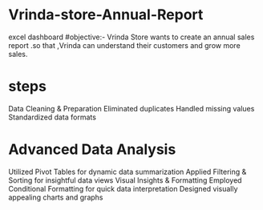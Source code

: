 # Vrinda-store-Annual-Report
excel dashboard
#objective:- Vrinda Store wants to create an annual sales report .so that ,Vrinda can understand their customers and grow more sales.
# steps
Data Cleaning & Preparation
Eliminated duplicates
Handled missing values
Standardized data formats
# Advanced Data Analysis
Utilized Pivot Tables for dynamic data summarization
Applied Filtering & Sorting for insightful data views
 Visual Insights & Formatting
Employed Conditional Formatting for quick data interpretation
Designed visually appealing charts and graphs

